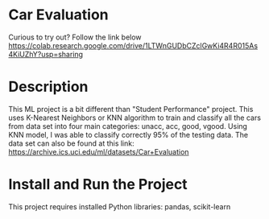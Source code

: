 # Car Evaluation
Curious to try out? Follow the link below
https://colab.research.google.com/drive/1LTWnGUDbCZclGwKi4R4R015As4KiUZhY?usp=sharing
# Description
This ML project is a bit different than "Student Performance" project. This uses K-Nearest Neighbors or KNN algorithm to train and classify all the cars from data set into four main categories: unacc, acc, good, vgood. Using KNN model, I was able to classify correctly 95% of the testing data.
The data set can also be found at this link: https://archive.ics.uci.edu/ml/datasets/Car+Evaluation
# Install and Run the Project
This project requires installed Python libraries: pandas, scikit-learn
